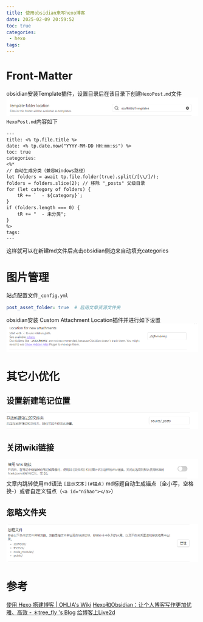 ```yaml
---
title: 使用obsidian来写hexo博客
date: 2025-02-09 20:59:52
toc: true
categories:
 - hexo
tags:
---
```


# Front-Matter


obsidian安装Template插件，设置目录后在该目录下创建`HexoPost.md`文件
![](使用obsidian来写hexo博客/file-20250209211519799.png)
`HexoPost.md`内容如下
```
---
title: <% tp.file.title %>
date: <% tp.date.now("YYYY-MM-DD HH:mm:ss") %>
toc: true
categories:
<%*
// 自动生成分类（兼容Windows路径）
let folders = await tp.file.folder(true).split(/[\\/]/); 
folders = folders.slice(2); // 移除 "_posts" 父级目录
for (let category of folders) {
    tR += `  - ${category}`;
}
if (folders.length === 0) {
    tR += "  - 未分类";
}
%>
tags:
---
```

这样就可以在新建md文件后点击obsidian侧边来自动填充categories

# 图片管理
站点配置文件`_config.yml`
```yml
post_asset_folder: true  # 启用文章资源文件夹
```
obsidian安装 Custom Attachment Location插件并进行如下设置
![](使用obsidian来写hexo博客/file-20250209210939390.png)

# 其它小优化

## 设置新建笔记位置
![](使用obsidian来写hexo博客/file-20250209212128818.png)
## 关闭wiki链接
![](使用obsidian来写hexo博客/file-20250209212237730.png)
文章内跳转使用md语法
`[显示文本](#锚点)` 
md标题自动生成锚点（全小写，空格换-）或者自定义锚点（`<a id="nihao"></a>`）

## 忽略文件夹
![](使用obsidian来写hexo博客/file-20250209220830917.png)

# 参考
[使用 Hexo 搭建博客 | OHLIA's Wiki](https://ohlia.github.io/Wiki-site/wiki/Hexo/build-blog-by-hexo/)
[Hexo和Obsidian：让个人博客写作更加优雅、高效 - ＊tree_fly 's Blog](https://itreefly.com/posts/e5113722.html)
[给博客上Live2d](https://github.com/EYHN/hexo-helper-live2d/blob/master/README.zh-CN.md)
